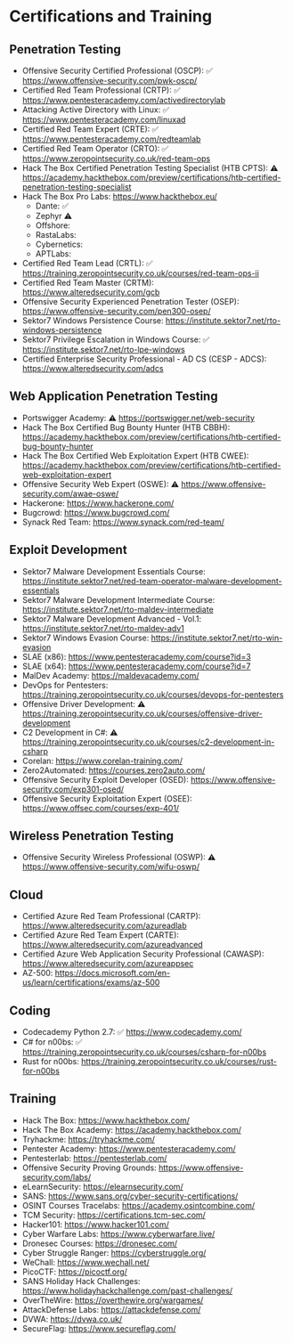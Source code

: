 # Certifications and Training

Penetration Testing
--------------------
- Offensive Security Certified Professional (OSCP): :white_check_mark: https://www.offensive-security.com/pwk-oscp/
- Certified Red Team Professional (CRTP): :white_check_mark: https://www.pentesteracademy.com/activedirectorylab
- Attacking Active Directory with Linux: :white_check_mark: https://www.pentesteracademy.com/linuxad
- Certified Red Team Expert (CRTE): :white_check_mark: https://www.pentesteracademy.com/redteamlab
- Certified Red Team Operator (CRTO): :white_check_mark: https://www.zeropointsecurity.co.uk/red-team-ops
- Hack The Box Certified Penetration Testing Specialist (HTB CPTS): :warning: https://academy.hackthebox.com/preview/certifications/htb-certified-penetration-testing-specialist
- Hack The Box Pro Labs: https://www.hackthebox.eu/
    - Dante: :white_check_mark:
    - Zephyr :warning:
    - Offshore:
    - RastaLabs:
    - Cybernetics:
    - APTLabs:
- Certified Red Team Lead (CRTL): :white_check_mark: https://training.zeropointsecurity.co.uk/courses/red-team-ops-ii
- Certified Red Team Master (CRTM): https://www.alteredsecurity.com/gcb
- Offensive Security Experienced Penetration Tester (OSEP): https://www.offensive-security.com/pen300-osep/
- Sektor7 Windows Persistence Course: https://institute.sektor7.net/rto-windows-persistence
- Sektor7 Privilege Escalation in Windows Course: :white_check_mark: https://institute.sektor7.net/rto-lpe-windows
- Certified Enterprise Security Professional - AD CS (CESP - ADCS): https://www.alteredsecurity.com/adcs

Web Application Penetration Testing
------------------------
- Portswigger Academy: :warning: https://portswigger.net/web-security
- Hack The Box Certified Bug Bounty Hunter (HTB CBBH): https://academy.hackthebox.com/preview/certifications/htb-certified-bug-bounty-hunter
- Hack The Box Certified Web Exploitation Expert (HTB CWEE): https://academy.hackthebox.com/preview/certifications/htb-certified-web-exploitation-expert
- Offensive Security Web Expert (OSWE): :warning: https://www.offensive-security.com/awae-oswe/
- Hackerone: https://www.hackerone.com/
- Bugcrowd: https://www.bugcrowd.com/
- Synack Red Team: https://www.synack.com/red-team/

Exploit Development
--------------------
- Sektor7 Malware Development Essentials Course: https://institute.sektor7.net/red-team-operator-malware-development-essentials
- Sektor7 Malware Development Intermediate Course: https://institute.sektor7.net/rto-maldev-intermediate
- Sektor7 Malware Development Advanced - Vol.1: https://institute.sektor7.net/rto-maldev-adv1
- Sektor7 Windows Evasion Course: https://institute.sektor7.net/rto-win-evasion
- SLAE (x86): https://www.pentesteracademy.com/course?id=3
- SLAE (x64): https://www.pentesteracademy.com/course?id=7
- MalDev Academy: https://maldevacademy.com/
- DevOps for Pentesters: https://training.zeropointsecurity.co.uk/courses/devops-for-pentesters
- Offensive Driver Development: :warning: https://training.zeropointsecurity.co.uk/courses/offensive-driver-development
- C2 Development in C#: :warning: https://training.zeropointsecurity.co.uk/courses/c2-development-in-csharp
- Corelan: https://www.corelan-training.com/
- Zero2Automated: https://courses.zero2auto.com/
- Offensive Security Exploit Developer (OSED): https://www.offensive-security.com/exp301-osed/
- Offensive Security Exploitation Expert (OSEE): https://www.offsec.com/courses/exp-401/

Wireless Penetration Testing
-----------------------------
- Offensive Security Wireless Professional (OSWP): :warning: https://www.offensive-security.com/wifu-oswp/

Cloud
--------------------
- Certified Azure Red Team Professional (CARTP): https://www.alteredsecurity.com/azureadlab
- Certified Azure Red Team Expert (CARTE): https://www.alteredsecurity.com/azureadvanced
- Certified Azure Web Application Security Professional (CAWASP): https://www.alteredsecurity.com/azureappsec
- AZ-500: https://docs.microsoft.com/en-us/learn/certifications/exams/az-500

Coding
--------------------
- Codecademy Python 2.7: :white_check_mark: https://www.codecademy.com/
- C# for n00bs: :white_check_mark: https://training.zeropointsecurity.co.uk/courses/csharp-for-n00bs
- Rust for n00bs: https://training.zeropointsecurity.co.uk/courses/rust-for-n00bs

Training
----------
- Hack The Box: https://www.hackthebox.com/
- Hack The Box Academy: https://academy.hackthebox.com/
- Tryhackme: https://tryhackme.com/ 
- Pentester Academy: https://www.pentesteracademy.com/
- Pentesterlab: https://pentesterlab.com/
- Offensive Security Proving Grounds: https://www.offensive-security.com/labs/
- eLearnSecurity: https://elearnsecurity.com/
- SANS: https://www.sans.org/cyber-security-certifications/
- OSINT Courses Tracelabs: https://academy.osintcombine.com/
- TCM Security: https://certifications.tcm-sec.com/
- Hacker101: https://www.hacker101.com/
- Cyber Warfare Labs: https://www.cyberwarfare.live/
- Dronesec Courses: https://dronesec.com/
- Cyber Struggle Ranger: https://cyberstruggle.org/
- WeChall: https://www.wechall.net/
- PicoCTF: https://picoctf.org/
- SANS Holiday Hack Challenges: https://www.holidayhackchallenge.com/past-challenges/
- OverTheWire: https://overthewire.org/wargames/
- AttackDefense Labs: https://attackdefense.com/
- DVWA: https://dvwa.co.uk/
- SecureFlag: https://www.secureflag.com/
